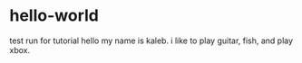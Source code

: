 # hello-world
test run for tutorial
hello my name is kaleb. i like to play guitar, fish, and play xbox.
